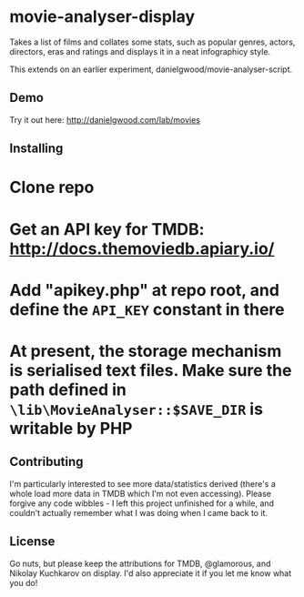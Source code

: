 movie-analyser-display
======================

Takes a list of films and collates some stats, such as popular genres, actors, directors, eras and ratings and displays it in a neat infographicy style.

This extends on an earlier experiment, danielgwood/movie-analyser-script.

Demo
----
Try it out here: http://danielgwood.com/lab/movies

Installing
----------

# Clone repo
# Get an API key for TMDB: http://docs.themoviedb.apiary.io/
# Add "apikey.php" at repo root, and define the `API_KEY` constant in there
# At present, the storage mechanism is serialised text files. Make sure the path defined in `\lib\MovieAnalyser::$SAVE_DIR` is writable by PHP

Contributing
------------
I'm particularly interested to see more data/statistics derived (there's a whole load more data in TMDB which I'm not even accessing). Please forgive any code wibbles - I left this project unfinished for a while, and couldn't actually remember what I was doing when I came back to it.

License
-------
Go nuts, but please keep the attributions for TMDB, @glamorous, and Nikolay Kuchkarov on display. I'd also appreciate it if you let me know what you do!